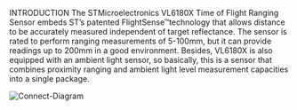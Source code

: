 INTRODUCTION
The STMicroelectronics VL6180X Time of Flight Ranging Sensor embeds ST’s patented FlightSense™technology that allows distance to be accurately measured independent of target reflectance. The sensor is rated to perform ranging measurements of 5-100mm, but it can provide readings up to 200mm in a good environment. Besides, VL6180X is also equipped with an ambient light sensor, so basically, this is a sensor that combines proximity ranging and ambient light level measurement capacities into a single package.


![Connect-Diagram](https://user-images.githubusercontent.com/34151610/144728117-e5837dc5-6982-41b4-8a8f-246d236e0b4c.png)

